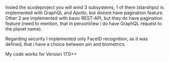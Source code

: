Insied the xcodeproject you will wind 3 subsystems, 1 of them (starships) is implemented with GraphQL and Apollo, 
but doesnt have pagination feature. Other 2 are implemented with basic REST-API, but they do have pagination feature 
(need to mention, that in personView i do have GraphQL request to the planet name).

Regarding security I implemented only FaceID recognition, as it was defined, that i have a choice between pin and biometrics.

My code works for Version 17.0++

